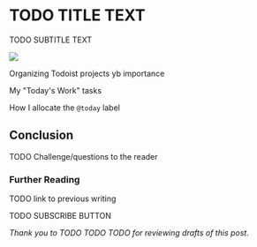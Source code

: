 <!------------------------- REFERENCE LINKS BLOCK ----------------------------------->
[TODO]: some-link
<!----------------------- END REFERENCE LINKS BLOCK --------------------------------->

TODO TITLE TEXT
===============
TODO SUBTITLE TEXT

![](./images/image.png)

Organizing Todoist projects yb importance

My "Today's Work" tasks

How I allocate the `@today` label

Conclusion
----------
TODO Challenge/questions to the reader

### Further Reading

TODO link to previous writing

TODO SUBSCRIBE BUTTON

_Thank you to TODO TODO TODO for reviewing drafts of this post._

<!------------------ IG POST DESCRIPTION --------------------->
<!--
TODO

🐒 Full article at link in bio.
-->

<!-------------------- IG STORY TEXT ------------------------->
<!--
TODO
-->
